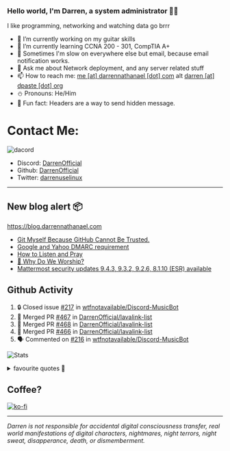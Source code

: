 ### Hello world, I'm Darren, a system administrator 👨‍💻
I like programming, networking and watching data go brrr


- 🔭 I’m currently working on my guitar skills
- 🌴 I’m currently learning CCNA 200 - 301, CompTIA A+ 
- 🚀 Sometimes I'm slow on everywhere else but email, because email notification works.
- 💬 Ask me about Network deployment, and any server related stuff 
- 📫 How to reach me: [me [at] darrennathanael [dot] com](mailto:me@darrennathanael.com) alt [darren [at] dpaste [dot] org](mailto:darren@dpaste.org)
- ⛄️ Pronouns: He/Him
- 🍪 Fun fact: Headers are a way to send hidden message.

# Contact Me:

![dacord](https://discord.c99.nl/widget/theme-4/508296903960821771.png)

- Discord: [DarrenOfficial](https://discord.darrennathanael.com)
- Github: [DarrenOfficial](https://github.com/DarrenOfficial)
- Twitter: [darrenuselinux](https://twitter.com/darrenuselinux)


---
## New blog alert 📦
https://blog.darrennathanael.com
<!-- BLOG-POST-LIST:START -->
- [Git Myself Because GitHub Cannot Be Trusted.](https://blog.darrennathanael.com/posts/git-myself/)
- [Google and Yahoo DMARC requirement](https://blog.darrennathanael.com/posts/dmarc-it/)
- [How to Listen and Pray](https://blog.darrennathanael.com/posts/how-to-listen-and-pray/)
- [🙌 Why Do We Worship?](https://blog.darrennathanael.com/posts/why-do-we-worship/)
- [Mattermost security updates 9.4.3, 9.3.2, 9.2.6, 8.1.10 &lpar;ESR&rpar; available](https://blog.darrennathanael.com/posts/mattermost-security-updates-9-4-3-9-3-2-9-2-6-8-1-10-esr-available/)
<!-- BLOG-POST-LIST:END -->

## Github Activity
<!--START_SECTION:activity-->
1. 🔒 Closed issue [#217](https://github.com/wtfnotavailable/Discord-MusicBot/issues/217) in [wtfnotavailable/Discord-MusicBot](https://github.com/wtfnotavailable/Discord-MusicBot)
2. 🎉 Merged PR [#467](https://github.com/DarrenOfficial/lavalink-list/pull/467) in [DarrenOfficial/lavalink-list](https://github.com/DarrenOfficial/lavalink-list)
3. 🎉 Merged PR [#468](https://github.com/DarrenOfficial/lavalink-list/pull/468) in [DarrenOfficial/lavalink-list](https://github.com/DarrenOfficial/lavalink-list)
4. 🎉 Merged PR [#466](https://github.com/DarrenOfficial/lavalink-list/pull/466) in [DarrenOfficial/lavalink-list](https://github.com/DarrenOfficial/lavalink-list)
5. 🗣 Commented on [#216](https://github.com/wtfnotavailable/Discord-MusicBot/issues/216#issuecomment-1990846821) in [wtfnotavailable/Discord-MusicBot](https://github.com/wtfnotavailable/Discord-MusicBot)
<!--END_SECTION:activity-->


![Stats](https://github-readme-stats.vercel.app/api?username=DarrenOfficial&layout=compact&hide_border=true&hide_title=true&count_private=true&include_all_commits=true&show_icons=true&bg_color=00000000&text_color=c3c6ce&icon_color=4e64f7)


<details>
<summary>favourite quotes 🍻</summary>
<br>
<i>"Always trust what others say or write without ever questioning them. Especially their code."</i> -Albert Einstein
<br><br>
  <i>"If she this easy, then she prolly got a diseasy"</i> -Dr Martin Luther King
  <br><br>
  <i>"If a woman is giving you what you want, it is deception."</i> -Sun Tzu, Art of War
</details>


## Coffee?

[![ko-fi](https://ko-fi.com/img/githubbutton_sm.svg)](https://ko-fi.com/R6R1311CB)

---

_Darren is not responsible for accidental digital consciousness transfer, real world manifestations of digital characters, nightmares, night terrors, night sweat, disapperance, death, or dismemberment._
